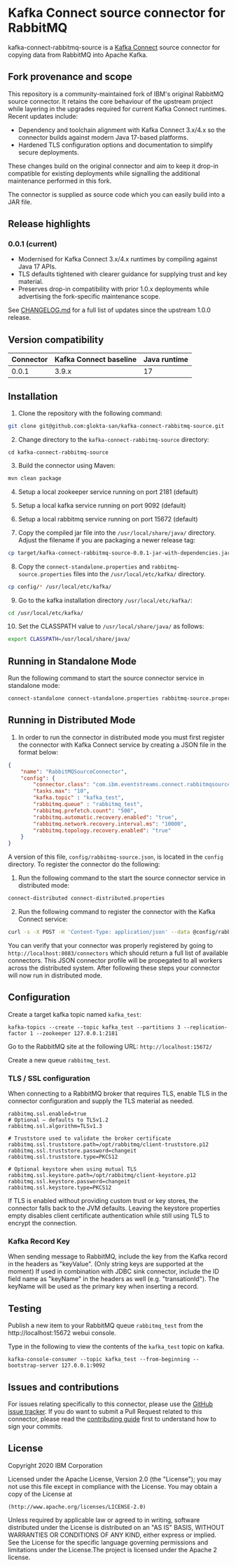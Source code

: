 # Kafka Connect source connector for RabbitMQ
kafka-connect-rabbitmq-source is a [Kafka Connect](http://kafka.apache.org/documentation.html#connect) source connector for copying data from RabbitMQ into Apache Kafka.

## Fork provenance and scope

This repository is a community-maintained fork of IBM's original RabbitMQ source connector. It retains the core behaviour of the upstream project while layering in the upgrades required for current Kafka Connect runtimes. Recent updates include:

- Dependency and toolchain alignment with Kafka Connect 3.x/4.x so the connector builds against modern Java 17-based platforms.
- Hardened TLS configuration options and documentation to simplify secure deployments.

These changes build on the original connector and aim to keep it drop-in compatible for existing deployments while signalling the additional maintenance performed in this fork.

The connector is supplied as source code which you can easily build into a JAR file.

## Release highlights

### 0.0.1 (current)

- Modernised for Kafka Connect 3.x/4.x runtimes by compiling against Java 17 APIs.
- TLS defaults tightened with clearer guidance for supplying trust and key material.
- Preserves drop-in compatibility with prior 1.0.x deployments while advertising the
  fork-specific maintenance scope.

See [CHANGELOG.md](CHANGELOG.md) for a full list of updates since the upstream 1.0.0
release.

## Version compatibility

| Connector | Kafka Connect baseline | Java runtime |
|-----------|------------------------|--------------|
| 0.0.1     | 3.9.x                  | 17           |

## Installation

1. Clone the repository with the following command:

```bash
git clone git@github.com:glokta-san/kafka-connect-rabbitmq-source.git
```

2. Change directory to the `kafka-connect-rabbitmq-source` directory:

```shell
cd kafka-connect-rabbitmq-source
```

3. Build the connector using Maven:

```bash
mvn clean package
```

4. Setup a local zookeeper service running on port 2181 (default) 

5. Setup a local kafka service running on port 9092 (default)

6. Setup a local rabbitmq service running on port 15672 (default)

7. Copy the compiled jar file into the `/usr/local/share/java/` directory. Adjust the
   filename if you are packaging a newer release tag:

```bash
cp target/kafka-connect-rabbitmq-source-0.0.1-jar-with-dependencies.jar /usr/local/share/java/
```

8. Copy the `connect-standalone.properties` and `rabbitmq-source.properties` files into the `/usr/local/etc/kafka/` directory.

```bash
cp config/* /usr/local/etc/kafka/
```

9. Go to the kafka installation directory `/usr/local/etc/kafka/`:

```bash
cd /usr/local/etc/kafka/
```

10. Set the CLASSPATH value to `/usr/local/share/java/` as follows:

```bash
export CLASSPATH=/usr/local/share/java/
```

## Running in Standalone Mode

Run the following command to start the source connector service in standalone mode:

```bash
connect-standalone connect-standalone.properties rabbitmq-source.properties
```

## Running in Distributed Mode

1. In order to run the connector in distributed mode you must first register the connector with
Kafka Connect service by creating a JSON file in the format below:

```json
{
    "name": "RabbitMQSourceConnector",
    "config": {
        "connector.class": "com.ibm.eventstreams.connect.rabbitmqsource.RabbitMQSourceConnector",
        "tasks.max": "10",
        "kafka.topic" : "kafka_test",
        "rabbitmq.queue" : "rabbitmq_test",
        "rabbitmq.prefetch.count": "500",
        "rabbitmq.automatic.recovery.enabled": "true",
        "rabbitmq.network.recovery.interval.ms": "10000",
        "rabbitmq.topology.recovery.enabled": "true"
    }
}
```

A version of this file, `config/rabbitmq-source.json`, is located in the `config` directory.  To register
the connector do the following:

1. Run the following command to the start the source connector service in distributed mode:

```bash
connect-distributed connect-distributed.properties
```

2. Run the following command to register the connector with the Kafka Connect service:

```bash
curl -s -X POST -H 'Content-Type: application/json' --data @config/rabbitmq-source.json http://localhost:8083/connectors
```

You can verify that your connector was properly registered by going to `http://localhost:8083/connectors` which 
should return a full list of available connectors.  This JSON connector profile will be propegated to all workers
across the distributed system.  After following these steps your connector will now run in distributed mode.

## Configuration

Create a target kafka topic named `kafka_test`:

```shell
kafka-topics --create --topic kafka_test --partitions 3 --replication-factor 1 --zookeeper 127.0.0.1:2181
```

Go to the RabbitMQ site at the following URL: `http://localhost:15672/`

Create a new queue `rabbitmq_test`.

### TLS / SSL configuration

When connecting to a RabbitMQ broker that requires TLS, enable TLS in the connector configuration and supply the TLS material as needed.

```
rabbitmq.ssl.enabled=true
# Optional – defaults to TLSv1.2
rabbitmq.ssl.algorithm=TLSv1.3

# Truststore used to validate the broker certificate
rabbitmq.ssl.truststore.path=/opt/rabbitmq/client-truststore.p12
rabbitmq.ssl.truststore.password=changeit
rabbitmq.ssl.truststore.type=PKCS12

# Optional keystore when using mutual TLS
rabbitmq.ssl.keystore.path=/opt/rabbitmq/client-keystore.p12
rabbitmq.ssl.keystore.password=changeit
rabbitmq.ssl.keystore.type=PKCS12
```

If TLS is enabled without providing custom trust or key stores, the connector falls back to the JVM defaults. Leaving the keystore properties empty disables client certificate authentication while still using TLS to encrypt the connection.

### Kafka Record Key

When sending message to RabbitMQ, include the key from the Kafka record in the headers as "keyValue". (Only string keys are supported at the moment)
If used in combination with JDBC sink connector, include the ID field name as "keyName" in the headers as well (e.g. "transationId"). The keyName will be used as the primary key when inserting a record.

## Testing

Publish a new item to your RabbitMQ queue `rabbitmq_test` from the http://localhost:15672 webui console. 


Type in the following to view the contents of the `kafka_test` topic on kafka.

```shell
kafka-console-consumer --topic kafka_test --from-beginning --bootstrap-server 127.0.0.1:9092
```

## Issues and contributions
For issues relating specifically to this connector, please use the [GitHub issue tracker](https://github.com/ibm-messaging/kafka-connect-jdbc-sink/issues). If you do want to submit a Pull Request related to this connector, please read the [contributing guide](CONTRIBUTING.md) first to understand how to sign your commits.


## License
Copyright 2020 IBM Corporation

Licensed under the Apache License, Version 2.0 (the "License");
you may not use this file except in compliance with the License.
You may obtain a copy of the License at

    (http://www.apache.org/licenses/LICENSE-2.0)

Unless required by applicable law or agreed to in writing, software
distributed under the License is distributed on an "AS IS" BASIS,
WITHOUT WARRANTIES OR CONDITIONS OF ANY KIND, either express or implied.
See the License for the specific language governing permissions and
limitations under the License.The project is licensed under the Apache 2 license.
